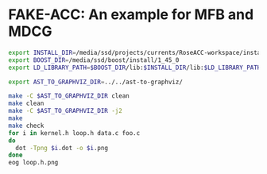 FAKE-ACC: An example for MFB and MDCG
=====================================

```sh
export INSTALL_DIR=/media/ssd/projects/currents/RoseACC-workspace/install_dir/
export BOOST_DIR=/media/ssd/boost/install/1_45_0
export LD_LIBRARY_PATH=$BOOST_DIR/lib:$INSTALL_DIR/lib:$LD_LIBRARY_PATH

export AST_TO_GRAPHVIZ_DIR=../../ast-to-graphviz/

make -C $AST_TO_GRAPHVIZ_DIR clean
make clean
make -C $AST_TO_GRAPHVIZ_DIR -j2
make
make check
for i in kernel.h loop.h data.c foo.c
do
  dot -Tpng $i.dot -o $i.png
done
eog loop.h.png
```
